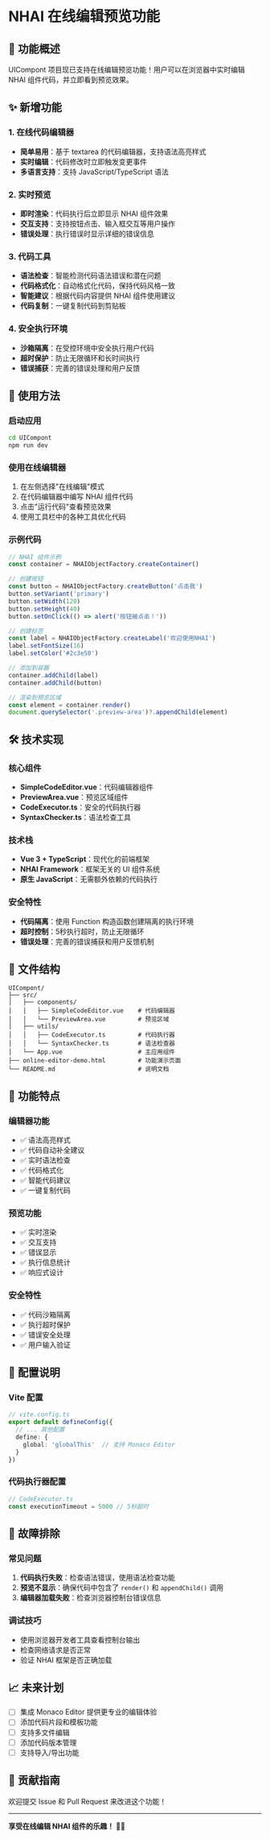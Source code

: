 # NHAI 在线编辑预览功能

## 🎉 功能概述

UICompont 项目现已支持在线编辑预览功能！用户可以在浏览器中实时编辑 NHAI 组件代码，并立即看到预览效果。

## ✨ 新增功能

### 1. 在线代码编辑器
- **简单易用**：基于 textarea 的代码编辑器，支持语法高亮样式
- **实时编辑**：代码修改时立即触发变更事件
- **多语言支持**：支持 JavaScript/TypeScript 语法

### 2. 实时预览
- **即时渲染**：代码执行后立即显示 NHAI 组件效果
- **交互支持**：支持按钮点击、输入框交互等用户操作
- **错误处理**：执行错误时显示详细的错误信息

### 3. 代码工具
- **语法检查**：智能检测代码语法错误和潜在问题
- **代码格式化**：自动格式化代码，保持代码风格一致
- **智能建议**：根据代码内容提供 NHAI 组件使用建议
- **代码复制**：一键复制代码到剪贴板

### 4. 安全执行环境
- **沙箱隔离**：在受控环境中安全执行用户代码
- **超时保护**：防止无限循环和长时间执行
- **错误捕获**：完善的错误处理和用户反馈

## 🚀 使用方法

### 启动应用
```bash
cd UICompont
npm run dev
```

### 使用在线编辑器
1. 在左侧选择"在线编辑"模式
2. 在代码编辑器中编写 NHAI 组件代码
3. 点击"运行代码"查看预览效果
4. 使用工具栏中的各种工具优化代码

### 示例代码
```javascript
// NHAI 组件示例
const container = NHAIObjectFactory.createContainer()

// 创建按钮
const button = NHAIObjectFactory.createButton('点击我')
button.setVariant('primary')
button.setWidth(120)
button.setHeight(40)
button.setOnClick(() => alert('按钮被点击！'))

// 创建标签
const label = NHAIObjectFactory.createLabel('欢迎使用NHAI')
label.setFontSize(16)
label.setColor('#2c3e50')

// 添加到容器
container.addChild(label)
container.addChild(button)

// 渲染到预览区域
const element = container.render()
document.querySelector('.preview-area')?.appendChild(element)
```

## 🛠️ 技术实现

### 核心组件
- **SimpleCodeEditor.vue**：代码编辑器组件
- **PreviewArea.vue**：预览区域组件
- **CodeExecutor.ts**：安全的代码执行器
- **SyntaxChecker.ts**：语法检查工具

### 技术栈
- **Vue 3 + TypeScript**：现代化的前端框架
- **NHAI Framework**：框架无关的 UI 组件系统
- **原生 JavaScript**：无需额外依赖的代码执行

### 安全特性
- **代码隔离**：使用 Function 构造函数创建隔离的执行环境
- **超时控制**：5秒执行超时，防止无限循环
- **错误处理**：完善的错误捕获和用户反馈机制

## 📁 文件结构

```
UICompont/
├── src/
│   ├── components/
│   │   ├── SimpleCodeEditor.vue    # 代码编辑器
│   │   └── PreviewArea.vue         # 预览区域
│   ├── utils/
│   │   ├── CodeExecutor.ts         # 代码执行器
│   │   └── SyntaxChecker.ts        # 语法检查器
│   └── App.vue                     # 主应用组件
├── online-editor-demo.html         # 功能演示页面
└── README.md                       # 说明文档
```

## 🎯 功能特点

### 编辑器功能
- ✅ 语法高亮样式
- ✅ 代码自动补全建议
- ✅ 实时语法检查
- ✅ 代码格式化
- ✅ 智能代码建议
- ✅ 一键复制代码

### 预览功能
- ✅ 实时渲染
- ✅ 交互支持
- ✅ 错误显示
- ✅ 执行信息统计
- ✅ 响应式设计

### 安全特性
- ✅ 代码沙箱隔离
- ✅ 执行超时保护
- ✅ 错误安全处理
- ✅ 用户输入验证

## 🔧 配置说明

### Vite 配置
```typescript
// vite.config.ts
export default defineConfig({
  // ... 其他配置
  define: {
    global: 'globalThis'  // 支持 Monaco Editor
  }
})
```

### 代码执行器配置
```typescript
// CodeExecutor.ts
const executionTimeout = 5000 // 5秒超时
```

## 🐛 故障排除

### 常见问题
1. **代码执行失败**：检查语法错误，使用语法检查功能
2. **预览不显示**：确保代码中包含了 `render()` 和 `appendChild()` 调用
3. **编辑器加载失败**：检查浏览器控制台错误信息

### 调试技巧
- 使用浏览器开发者工具查看控制台输出
- 检查网络请求是否正常
- 验证 NHAI 框架是否正确加载

## 📈 未来计划

- [ ] 集成 Monaco Editor 提供更专业的编辑体验
- [ ] 添加代码片段和模板功能
- [ ] 支持多文件编辑
- [ ] 添加代码版本管理
- [ ] 支持导入/导出功能

## 🤝 贡献指南

欢迎提交 Issue 和 Pull Request 来改进这个功能！

---

**享受在线编辑 NHAI 组件的乐趣！** 🎨✨
